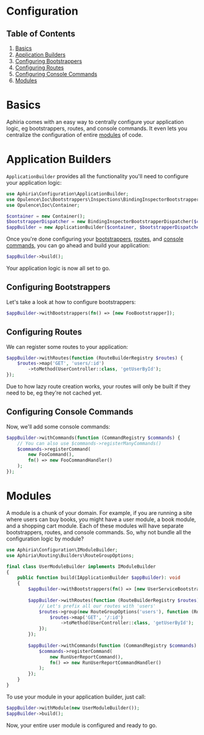 # Configuration

## Table of Contents
1. [Basics](#basics)
2. [Application Builders](#application-builders)
  1. [Configuring Bootstrappers](#configuring-bootstrappers)
  2. [Configuring Routes](#configuring-routes)
  3. [Configuring Console Commands](#configuring-console-commands)
3. [Modules](#modules)

<h1 id="basics">Basics</h1>

Aphiria comes with an easy way to centrally configure your application logic, eg bootstrappers, routes, and console commands.  It even lets you centralize the configuration of entire [modules](#modules) of code.

<h1 id="application-builders">Application Builders</h1>

`ApplicationBuilder` provides all the functionality you'll need to configure your application logic:

```php
use Aphiria\Configuration\ApplicationBuilder;
use Opulence\Ioc\Bootstrappers\Inspections\BindingInspectorBootstrapperDispatcher;
use Opulence\Ioc\Container;

$container = new Container();
$bootstrapperDispatcher = new BindingInspectorBootstrapperDispatcher($container);
$appBuilder = new ApplicationBuilder($container, $bootstrapperDispatcher);
```

Once you're done configuring your [bootstrappers](#configuring-bootstrappers), [routes](#configuring-routes), and [console commands](#configuring-console-commands), you can go ahead and build your application:

```php
$appBuilder->build();
```

Your application logic is now all set to go.

<h2 id="configuring-bootstrappers">Configuring Bootstrappers</h2>

Let's take a look at how to configure bootstrappers:

```php
$appBuilder->withBootstrappers(fn() => [new FooBootstrapper]);
```

<h2 id="configuring-routes">Configuring Routes</h2>

We can register some routes to your application:

```php
$appBuilder->withRoutes(function (RouteBuilderRegistry $routes) {
    $routes->map('GET', 'users/:id')
        ->toMethod(UserController::class, 'getUserById');
});
```

Due to how lazy route creation works, your routes will only be built if they need to be, eg they're not cached yet.

<h2 id="configuring-console-commands">Configuring Console Commands</h2>

Now, we'll add some console commands:

```php
$appBuilder->withCommands(function (CommandRegistry $commands) {
    // You can also use $commands->registerManyCommands()
    $commands->registerCommand(
        new FooCommand(),
        fn() => new FooCommandHandler()
    );
});
```

<h1 id="modules">Modules</h1>

A module is a chunk of your domain.  For example, if you are running a site where users can buy books, you might have a user module, a book module, and a shopping cart module.  Each of these modules will have separate bootstrappers, routes, and console commands.  So, why not bundle all the configuration logic by module?

```php
use Aphiria\Configuration\IModuleBuilder;
use Aphiria\Routing\Builders\RouteGroupOptions;

final class UserModuleBuilder implements IModuleBuilder
{
    public function build(IApplicationBuilder $appBuilder): void
    {
        $appBuilder->withBootstrappers(fn() => [new UserServiceBootstrapper]);
        
        $appBuilder->withRoutes(function (RouteBuilderRegistry $routes) {
            // Let's prefix all our routes with 'users'
            $routes->group(new RouteGroupOptions('users'), function (RouteBuilderRegistry $routes) {
                $routes->map('GET', '/:id')
                    ->toMethod(UserController::class, 'getUserById');
            });
        });
        
        $appBuilder->withCommands(function (CommandRegistry $commands) {
            $commands->registerCommand(
                new RunUserReportCommand(),
                fn() => new RunUserReportCommandHandler()
            );
        });
    }
}
```

To use your module in your application builder, just call:

```php
$appBuilder->withModule(new UserModuleBuilder());
$appBuilder->build();
```

Now, your entire user module is configured and ready to go.